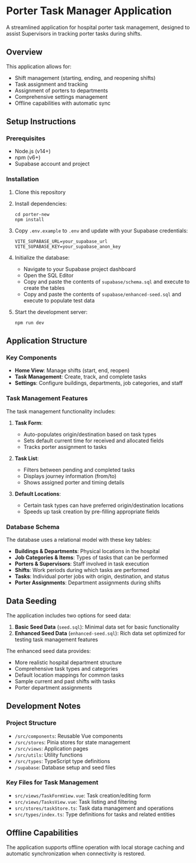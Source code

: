 # Porter Task Manager Application

A streamlined application for hospital porter task management, designed to assist Supervisors in tracking porter tasks during shifts.

## Overview

This application allows for:
- Shift management (starting, ending, and reopening shifts)
- Task assignment and tracking
- Assignment of porters to departments
- Comprehensive settings management
- Offline capabilities with automatic sync

## Setup Instructions

### Prerequisites
- Node.js (v14+)
- npm (v6+)
- Supabase account and project

### Installation

1. Clone this repository
2. Install dependencies:
   ```
   cd porter-new
   npm install
   ```

3. Copy `.env.example` to `.env` and update with your Supabase credentials:
   ```
   VITE_SUPABASE_URL=your_supabase_url
   VITE_SUPABASE_KEY=your_supabase_anon_key
   ```

4. Initialize the database:
   - Navigate to your Supabase project dashboard
   - Open the SQL Editor
   - Copy and paste the contents of `supabase/schema.sql` and execute to create the tables
   - Copy and paste the contents of `supabase/enhanced-seed.sql` and execute to populate test data

5. Start the development server:
   ```
   npm run dev
   ```

## Application Structure

### Key Components

- **Home View**: Manage shifts (start, end, reopen)
- **Task Management**: Create, track, and complete tasks
- **Settings**: Configure buildings, departments, job categories, and staff

### Task Management Features

The task management functionality includes:

1. **Task Form**:
   - Auto-populates origin/destination based on task types
   - Sets default current time for received and allocated fields
   - Tracks porter assignment to tasks

2. **Task List**:
   - Filters between pending and completed tasks
   - Displays journey information (from/to)
   - Shows assigned porter and timing details

3. **Default Locations**:
   - Certain task types can have preferred origin/destination locations
   - Speeds up task creation by pre-filling appropriate fields

### Database Schema

The database uses a relational model with these key tables:

- **Buildings & Departments**: Physical locations in the hospital
- **Job Categories & Items**: Types of tasks that can be performed
- **Porters & Supervisors**: Staff involved in task execution
- **Shifts**: Work periods during which tasks are performed
- **Tasks**: Individual porter jobs with origin, destination, and status
- **Porter Assignments**: Department assignments during shifts

## Data Seeding

The application includes two options for seed data:

1. **Basic Seed Data** (`seed.sql`): Minimal data set for basic functionality
2. **Enhanced Seed Data** (`enhanced-seed.sql`): Rich data set optimized for testing task management features

The enhanced seed data provides:
- More realistic hospital department structure
- Comprehensive task types and categories
- Default location mappings for common tasks
- Sample current and past shifts with tasks
- Porter department assignments

## Development Notes

### Project Structure

- `/src/components`: Reusable Vue components
- `/src/stores`: Pinia stores for state management
- `/src/views`: Application pages
- `/src/utils`: Utility functions
- `/src/types`: TypeScript type definitions
- `/supabase`: Database setup and seed files

### Key Files for Task Management

- `src/views/TaskFormView.vue`: Task creation/editing form
- `src/views/TasksView.vue`: Task listing and filtering
- `src/stores/taskStore.ts`: Task data management and operations
- `src/types/index.ts`: Type definitions for tasks and related entities

## Offline Capabilities

The application supports offline operation with local storage caching and automatic synchronization when connectivity is restored.
